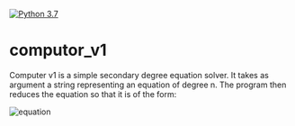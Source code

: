 [![Python 3.7](https://img.shields.io/badge/python-3.7-blue.svg)](https://www.python.org/downloads/release/python-360/)

# computor_v1
Computer v1 is a simple secondary degree equation solver.
It takes as argument a string representing an equation of degree n.
The program then reduces the equation so that it is of the form:
 
![equation](http://latex.codecogs.com/gif.latex?$\sum_{i=0}^n$&space;a_ix^{^{i}}) 
